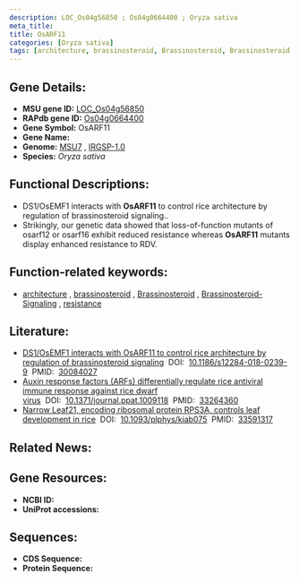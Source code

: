 ```yaml
---
description: LOC_Os04g56850 ; Os04g0664400 ; Oryza sativa
meta_title:
title: OsARF11
categories: [Oryza sativa]
tags: [architecture, brassinosteroid, Brassinosteroid, Brassinosteroid Signaling, resistance]
---
```


## Gene Details:
- **MSU gene ID:** [LOC_Os04g56850](http://rice.uga.edu/cgi-bin/ORF_infopage.cgi?orf=LOC_Os04g56850)  
- **RAPdb gene ID:** [Os04g0664400](https://rapdb.dna.affrc.go.jp/locus/?name=Os04g0664400)  
- **Gene Symbol:** OsARF11
- **Gene Name:**
- **Genome:**  [MSU7](http://rice.uga.edu/)&nbsp;,&nbsp;[IRGSP-1.0](https://rapdb.dna.affrc.go.jp/download/irgsp1.html)
- **Species:** *Oryza sativa*

## Functional Descriptions:
   - DS1/OsEMF1 interacts with **OsARF11** to control rice architecture by regulation of brassinosteroid signaling..
   - Strikingly, our genetic data showed that loss-of-function mutants of osarf12 or osarf16 exhibit reduced resistance whereas **OsARF11** mutants display enhanced resistance to RDV.

## Function-related keywords:
   - [architecture](/tags/architecture/)&nbsp;,&nbsp;[brassinosteroid](/tags/brassinosteroid/)&nbsp;,&nbsp;[Brassinosteroid](/tags/Brassinosteroid/)&nbsp;,&nbsp;[Brassinosteroid-Signaling](/tags/Brassinosteroid-Signaling/)&nbsp;,&nbsp;[resistance](/tags/resistance/)

## Literature:
   - [DS1/OsEMF1 interacts with OsARF11 to control rice architecture by regulation of brassinosteroid signaling](https://www.doi.org/10.1186/s12284-018-0239-9)&nbsp;&nbsp;DOI:&nbsp;&nbsp;[10.1186/s12284-018-0239-9](https://www.doi.org/10.1186/s12284-018-0239-9)&nbsp;&nbsp;PMID:&nbsp;&nbsp;[30084027](https://pubmed.ncbi.nlm.nih.gov/30084027/)
   - [Auxin response factors (ARFs) differentially regulate rice antiviral immune response against rice dwarf virus](https://www.doi.org/10.1371/journal.ppat.1009118)&nbsp;&nbsp;DOI:&nbsp;&nbsp;[10.1371/journal.ppat.1009118](https://www.doi.org/10.1371/journal.ppat.1009118)&nbsp;&nbsp;PMID:&nbsp;&nbsp;[33264360](https://pubmed.ncbi.nlm.nih.gov/33264360/)
   - [Narrow Leaf21, encoding ribosomal protein RPS3A, controls leaf development in rice](https://www.doi.org/10.1093/plphys/kiab075)&nbsp;&nbsp;DOI:&nbsp;&nbsp;[10.1093/plphys/kiab075](https://www.doi.org/10.1093/plphys/kiab075)&nbsp;&nbsp;PMID:&nbsp;&nbsp;[33591317](https://pubmed.ncbi.nlm.nih.gov/33591317/)

## Related News:

## Gene Resources:
- **NCBI ID:**  []()
- **UniProt accessions:** [](https://www.uniprot.org/uniprotkb//entry)

## Sequences:
- **CDS Sequence:**
- **Protein Sequence:**
